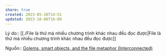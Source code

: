 ```yaml
---
share: true
created: 2023-05-26T14:51
updated: 2023-10-06T16:09
---
```

Lý do:: [[./File là thứ mà nhiều chương trình khác nhau đều đọc được|File là thứ mà nhiều chương trình khác nhau đều đọc được]]

Nguồn:: [Golems, smart objects, and the file metaphor (Interconnected)](https://interconnected.org/home/2021/02/01/golems)
